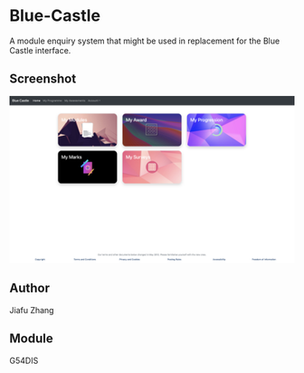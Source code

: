 # Blue-Castle
A module enquiry system that might be used in replacement for the Blue Castle interface.

## Screenshot
![](images/screenshot.png)

## Author
Jiafu Zhang

## Module
G54DIS
